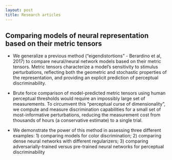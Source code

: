 ```yaml
---
layout: post
title: Research articles
---
```


<!Next you can update your site name, avatar and other options using the _config.yml file in the root of your repository (shown below).>

<!The easiest way to make your first post is to edit this one. Go into /_posts/ and update the Hello World markdown file. For more instructions head over to the [Jekyll Now repository](https://github.com/barryclark/jekyll-now) on GitHub.>

## Comparing models of neural representation based on their metric tensors

* We generalize a previous method (“eigendistortions” - Berardino et al, 2017) to compare neural/neural network models based on their metric tensors. Metric tensors characterize a model’s sensitivity to stimulus perturbations, reflecting both the geometric and stochastic properties of the representation, and providing an explicit prediction of perceptual discriminability. 

* Brute force comparison of model-predicted metric tensors using human perceptual thresholds would require an impossibly large set of measurements. To circumvent this “perceptual curse of dimensionality”, we compute and measure discrimination capabilities for a small set of most-informative perturbations, reducing the measurement cost from thousands of hours (a conservative estimate) to a single trial. 

* We demonstrate the power of this method in assessing three different examples: 1) comparing models for color discrimination; 2) comparing dense neural networks with different regularizers; 3) comparing adversarially-trained versus pre-trained neural networks for perceptual discriminability
